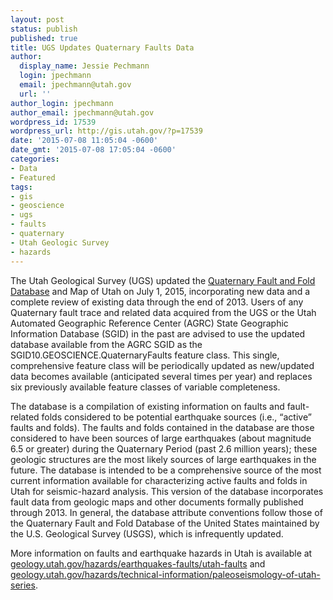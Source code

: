 ```yaml
---
layout: post
status: publish
published: true
title: UGS Updates Quaternary Faults Data
author:
  display_name: Jessie Pechmann
  login: jpechmann
  email: jpechmann@utah.gov
  url: ''
author_login: jpechmann
author_email: jpechmann@utah.gov
wordpress_id: 17539
wordpress_url: http://gis.utah.gov/?p=17539
date: '2015-07-08 11:05:04 -0600'
date_gmt: '2015-07-08 17:05:04 -0600'
categories:
- Data
- Featured
tags:
- gis
- geoscience
- ugs
- faults
- quaternary
- Utah Geologic Survey
- hazards
---
```

<p>The Utah Geological Survey (UGS) updated the <a href="{{ "/data/geoscience/quaternary-faults/" | prepend: site.baseurl }}">Quaternary Fault and Fold Database</a> and Map of Utah on July 1, 2015, incorporating new data and a complete review of existing data through the end of 2013.  Users of any Quaternary fault trace and related data acquired from the UGS or the Utah Automated Geographic Reference Center (AGRC) State Geographic Information Database (SGID) in the past are advised to use the updated database available from the AGRC SGID as the SGID10.GEOSCIENCE.QuaternaryFaults feature class.  This single, comprehensive feature class will be periodically updated as new/updated data becomes available (anticipated several times per year) and replaces six previously available feature classes of variable completeness.</p>
<p>The database is a compilation of existing information on faults and fault-related folds considered to be potential earthquake sources (i.e., “active” faults and folds). The faults and folds contained in the database are those considered to have been sources of large earthquakes (about magnitude 6.5 or greater) during the Quaternary Period (past 2.6 million years); these geologic structures are the most likely sources of large earthquakes in the future. The database is intended to be a comprehensive source of the most current information available for characterizing active faults and folds in Utah for seismic-hazard analysis.  This version of the database incorporates fault data from geologic maps and other documents formally published through 2013.  In general, the database attribute conventions follow those of the Quaternary Fault and Fold Database of the United States maintained by the U.S. Geological Survey (USGS), which is infrequently updated.  </p>
<p>More information on faults and earthquake hazards in Utah is available at <a href="http://geology.utah.gov/hazards/earthquakes-faults/utah-faults">geology.utah.gov/hazards/earthquakes-faults/utah-faults</a> and <a href="http://geology.utah.gov/hazards/technical-information/paleoseismology-of-utah-series/">geology.utah.gov/hazards/technical-information/paleoseismology-of-utah-series</a>.</p>
